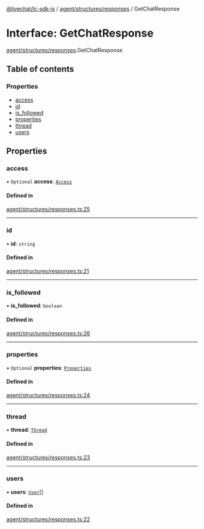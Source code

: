 [@livechat/lc-sdk-js](../README.md) / [agent/structures/responses](../modules/agent_structures_responses.md) / GetChatResponse

# Interface: GetChatResponse

[agent/structures/responses](../modules/agent_structures_responses.md).GetChatResponse

## Table of contents

### Properties

- [access](agent_structures_responses.GetChatResponse.md#access)
- [id](agent_structures_responses.GetChatResponse.md#id)
- [is\_followed](agent_structures_responses.GetChatResponse.md#is_followed)
- [properties](agent_structures_responses.GetChatResponse.md#properties)
- [thread](agent_structures_responses.GetChatResponse.md#thread)
- [users](agent_structures_responses.GetChatResponse.md#users)

## Properties

### access

• `Optional` **access**: [`Access`](agent_structures_structures.Access.md)

#### Defined in

[agent/structures/responses.ts:25](https://github.com/livechat/lc-sdk-js/blob/1fa827f/src/agent/structures/responses.ts#L25)

___

### id

• **id**: `string`

#### Defined in

[agent/structures/responses.ts:21](https://github.com/livechat/lc-sdk-js/blob/1fa827f/src/agent/structures/responses.ts#L21)

___

### is\_followed

• **is\_followed**: `boolean`

#### Defined in

[agent/structures/responses.ts:26](https://github.com/livechat/lc-sdk-js/blob/1fa827f/src/agent/structures/responses.ts#L26)

___

### properties

• `Optional` **properties**: [`Properties`](agent_structures_structures.Properties.md)

#### Defined in

[agent/structures/responses.ts:24](https://github.com/livechat/lc-sdk-js/blob/1fa827f/src/agent/structures/responses.ts#L24)

___

### thread

• **thread**: [`Thread`](agent_structures_structures.Thread.md)

#### Defined in

[agent/structures/responses.ts:23](https://github.com/livechat/lc-sdk-js/blob/1fa827f/src/agent/structures/responses.ts#L23)

___

### users

• **users**: [`User`](../modules/agent_structures_users.md#user)[]

#### Defined in

[agent/structures/responses.ts:22](https://github.com/livechat/lc-sdk-js/blob/1fa827f/src/agent/structures/responses.ts#L22)
